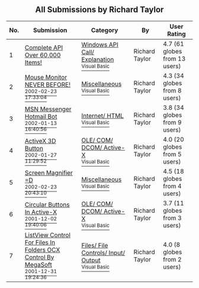 ﻿<div align="center">

## All Submissions by Richard Taylor

</div>

No.  | Submission | Category | By   | User Rating
---- | ---------- | -------- | ---- | -----------
1 | [Complete API Over 60,000 Items\!<br />](https://github.com/Planet-Source-Code/richard-taylor-complete-api-over-60-000-items__1-31312) | [Windows API Call/ Explanation<br /><sup>Visual Basic</sup>](../ByCategory/windows-api-call-explanation__1-39.md) | Richard Taylor | 4.7 (61 globes from 13 users)
2 | [Mouse Monitor NEVER BEFORE\!<br /><sup>2002-02-23 17:33:04</sup>](https://github.com/Planet-Source-Code/richard-taylor-mouse-monitor-never-before__1-32059) | [Miscellaneous<br /><sup>Visual Basic</sup>](../ByCategory/miscellaneous__1-1.md) | Richard Taylor | 4.3 (34 globes from 8 users)
3 | [MSN Messenger Hotmail Bot<br /><sup>2002-01-13 16:40:56</sup>](https://github.com/Planet-Source-Code/richard-taylor-msn-messenger-hotmail-bot__1-30424) | [Internet/ HTML<br /><sup>Visual Basic</sup>](../ByCategory/internet-html__1-34.md) | Richard Taylor | 3.8 (34 globes from 9 users)
4 | [ActiveX 3D Button<br /><sup>2002-01-27 11:29:52</sup>](https://github.com/Planet-Source-Code/richard-taylor-activex-3d-button__1-31245) | [OLE/ COM/ DCOM/ Active\-X<br /><sup>Visual Basic</sup>](../ByCategory/ole-com-dcom-active-x__1-29.md) | Richard Taylor | 4.0 (20 globes from 5 users)
5 | [Screen Magnifier =D<br /><sup>2002-02-23 20:43:10</sup>](https://github.com/Planet-Source-Code/richard-taylor-screen-magnifier-d__1-32066) | [Miscellaneous<br /><sup>Visual Basic</sup>](../ByCategory/miscellaneous__1-1.md) | Richard Taylor | 4.5 (18 globes from 4 users)
6 | [Circular Buttons In Active\-X<br /><sup>2001-12-02 19:40:06</sup>](https://github.com/Planet-Source-Code/richard-taylor-circular-buttons-in-active-x__1-29411) | [OLE/ COM/ DCOM/ Active\-X<br /><sup>Visual Basic</sup>](../ByCategory/ole-com-dcom-active-x__1-29.md) | Richard Taylor | 3.7 (11 globes from 3 users)
7 | [ListView Control For Files In Folders OCX Control By MegaSoft<br /><sup>2001-12-31 19:24:36</sup>](https://github.com/Planet-Source-Code/richard-taylor-listview-control-for-files-in-folders-ocx-control-by-megasoft__1-30246) | [Files/ File Controls/ Input/ Output<br /><sup>Visual Basic</sup>](../ByCategory/files-file-controls-input-output__1-3.md) | Richard Taylor | 4.0 (8 globes from 2 users)

